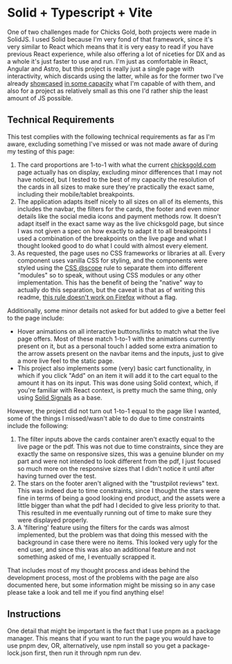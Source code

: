 # Solid + Typescript + Vite

One of two challenges made for Chicks Gold, both projects were made in SolidJS. I used Solid because I'm very fond of that framework, since it's very similar to React which means that it is very easy to read if you have previous React experience, while also offering a lot of niceties for DX and as a whole it's just faster to use and run. I'm just as comfortable in React, Angular and Astro, but this project is really just a single page with interactivity, which discards using the latter, while as for the former two I've already [showcased](https://prontopizzacantaclaro.netlify.app/home) [in some capacity](https://tanstack-portfolio-test.netlify.app) what I'm capable of with them, and also for a project as relatively small as this one I'd rather ship the least amount of JS possible.

## Technical Requirements

This test complies with the following technical requirements as far as I'm aware, excluding something I've missed or was not made aware of during my testing of this page:

1. The card proportions are 1-to-1 with what the current [chicksgold.com](chicksgold.com) page actually has on display, excluding minor differences that I may not have noticed, but I tested to the best of my capacity the resolution of the cards in all sizes to make sure they're practically the exact same, including their mobile/tablet breakpoints.
2. The application adapts itself nicely to all sizes on all of its elements, this includes the navbar, the filters for the cards, the footer and even minor details like the social media icons and payment methods row. It doesn't adapt itself in the exact same way as the live chicksgold page, but since I was not given a spec on how exactly to adapt it to all breakpoints I used a combination of the breakpoints on the live page and what I thought looked good to do what I could with almost every element.
3. As requested, the page uses no CSS frameworks or libraries at all. Every component uses vanilla CSS for styling, and the components were styled using the [CSS @scope](https://developer.mozilla.org/en-US/docs/Web/CSS/@scope) rule to separate them into different "modules" so to speak, without using CSS modules or any other implementation. This has the benefit of being the "native" way to actually do this separation, but the caveat is that as of writing this readme, [this rule doesn't work on Firefox](https://caniuse.com/?search=css%20%40scope) without a flag.

Additionally, some minor details not asked for but added to give a better feel to the page include:

- Hover animations on all interactive buttons/links to match what the live page offers. Most of these match 1-to-1 with the animations currently present on it, but as a personal touch I added some extra animation to the arrow assets present on the navbar items and the inputs, just to give a more live feel to the static page.
- This project also implements some (very) basic cart functionality, in which if you click "Add" on an item it will add it to the cart equal to the amount it has on its input. This was done using Solid context, which, if you're familiar with React context, is pretty much the same thing, only using [Solid Signals](https://docs.solidjs.com/concepts/signals) as a base.

However, the project did not turn out 1-to-1 equal to the page like I wanted, some of the things I missed/wasn't able to do due to time constraints include the following:

1. The filter inputs above the cards container aren't exactly equal to the live page or the pdf. This was not due to time constraints, since they are exactly the same on responsive sizes, this was a genuine blunder on my part and were not intended to look different from the pdf, I just focused so much more on the responsive sizes that I didn't notice it until after having turned over the test.
2. The stars on the footer aren't aligned with the "trustpilot reviews" text. This was indeed due to time constraints, since I thought the stars were fine in terms of being a good looking end product, and the assets were a little bigger than what the pdf had I decided to give less priority to that. This resulted in me eventually running out of time to make sure they were displayed properly.
3. A 'filtering' feature using the filters for the cards was almost implemented, but the problem was that doing this messed with the background in case there were no items. This looked very ugly for the end user, and since this was also an additional feature and not something asked of me, I eventually scrapped it.

That includes most of my thought process and ideas behind the development process, most of the problems with the page are also documented here, but some information might be missing so in any case please take a look and tell me if you find anything else!

## Instructions

One detail that might be important is the fact that I use pnpm as a package manager. This means that if you want to run the page you would have to use pnpm dev, OR, alternatively, use npm install so you get a package-lock.json first, then run it through npm run dev.
